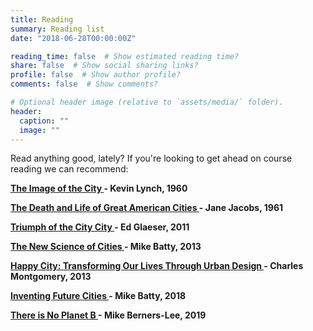 ```yaml
---
title: Reading
summary: Reading list
date: "2018-06-28T00:00:00Z"

reading_time: false  # Show estimated reading time?
share: false  # Show social sharing links?
profile: false  # Show author profile?
comments: false  # Show comments?

# Optional header image (relative to `assets/media/` folder).
header:
  caption: ""
  image: ""
---
```

Read anything good, lately?
If you're looking to get ahead on course reading we can recommend:

<b> <a href="
https://blackwells.co.uk/bookshop/product/9780262620017?gC=5a105e8b&gclid=Cj0KCQjwl9GCBhDvARIsAFunhslu1aD5bRQCnNkELNCYUGz0oD7b6OOgyJWHY77hMM4Z6ONkduMKC58aAl7zEALw_wcB" target="_blank"> The Image of the City </a> <b> - Kevin Lynch, 1960 </br>

<b> <a href="
https://blackwells.co.uk/bookshop/product/9781847926180?gC=5a105e8b&gclid=Cj0KCQjwl9GCBhDvARIsAFunhsnoI4hdpvSCquzmaLCyHS3eCC0Nnq14HT8rSTJlNGJwbI4Au5TA680aAgjnEALw_wcB/" target="_blank"> The Death and Life of Great American Cities </a> <b> - Jane Jacobs, 1961 </br>

<b> <a href="
https://blackwells.co.uk/bookshop/product/9780330458078?gC=5a105e8b&gclid=Cj0KCQjwl9GCBhDvARIsAFunhslSf5e1f4q3N2Pc6OViabKoBzv3Uz_KsLk6W-v8flSTE5hvCtlHCYcaAt93EALw_wcB"> Triumph of the City City </a> <b> - Ed Glaeser, 2011 </br>

<b> <a href="
https://mitpress.mit.edu/books/new-science-cities" target="_blank"> The New Science of Cities </a> <b> - Mike Batty, 2013</br>

<b> <a href="
https://thehappycity.com/the-book/" target="_blank"> Happy City: Transforming Our Lives Through Urban Design </a> <b> - Charles Montgomery, 2013 </br>


<b> <a href="
https://mitpress.mit.edu/books/inventing-future-cities" target="_blank"> Inventing Future Cities </a> <b> - Mike Batty, 2018 </br>


<b> <a href="https://theresnoplanetb.net/" target="_blank"> There is No Planet B </a> <b> - Mike Berners-Lee, 2019 </br>
